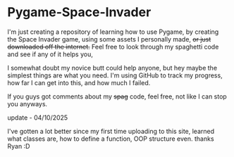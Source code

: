 # Pygame-Space-Invader
I'm just creating a repository of learning how to use Pygame, by creating the Space Invader game, 
using some assets I personally made, ~~or just downloaded off the internet.~~
Feel free to look through my spaghetti code and see if any of it helps you, 

I somewhat doubt my novice butt could help anyone, but hey maybe the simplest things are what you need.
I'm using GitHub to track my progress, how far I can get into this, and how much I failed.

If you guys got comments about my ~~spag~~ code, feel free, not like I can stop you anyways.

update - 04/10/2025

I've gotten a lot better since my first time uploading to this site, learned what classes are, how to define a function, OOP structure even.
thanks Ryan :D
